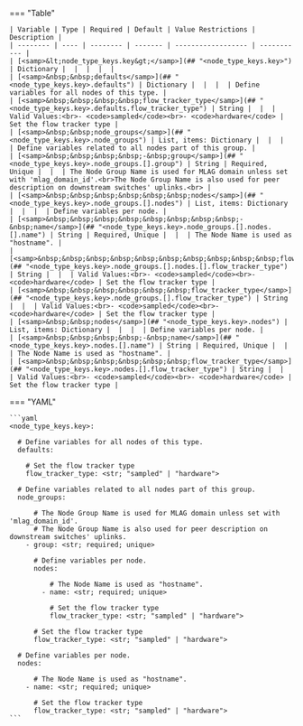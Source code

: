 <!--
  ~ Copyright (c) 2024 Arista Networks, Inc.
  ~ Use of this source code is governed by the Apache License 2.0
  ~ that can be found in the LICENSE file.
  -->
=== "Table"

    | Variable | Type | Required | Default | Value Restrictions | Description |
    | -------- | ---- | -------- | ------- | ------------------ | ----------- |
    | [<samp>&lt;node_type_keys.key&gt;</samp>](## "<node_type_keys.key>") | Dictionary |  |  |  |  |
    | [<samp>&nbsp;&nbsp;defaults</samp>](## "<node_type_keys.key>.defaults") | Dictionary |  |  |  | Define variables for all nodes of this type. |
    | [<samp>&nbsp;&nbsp;&nbsp;&nbsp;flow_tracker_type</samp>](## "<node_type_keys.key>.defaults.flow_tracker_type") | String |  |  | Valid Values:<br>- <code>sampled</code><br>- <code>hardware</code> | Set the flow tracker type |
    | [<samp>&nbsp;&nbsp;node_groups</samp>](## "<node_type_keys.key>.node_groups") | List, items: Dictionary |  |  |  | Define variables related to all nodes part of this group. |
    | [<samp>&nbsp;&nbsp;&nbsp;&nbsp;-&nbsp;group</samp>](## "<node_type_keys.key>.node_groups.[].group") | String | Required, Unique |  |  | The Node Group Name is used for MLAG domain unless set with 'mlag_domain_id'.<br>The Node Group Name is also used for peer description on downstream switches' uplinks.<br> |
    | [<samp>&nbsp;&nbsp;&nbsp;&nbsp;&nbsp;&nbsp;nodes</samp>](## "<node_type_keys.key>.node_groups.[].nodes") | List, items: Dictionary |  |  |  | Define variables per node. |
    | [<samp>&nbsp;&nbsp;&nbsp;&nbsp;&nbsp;&nbsp;&nbsp;&nbsp;-&nbsp;name</samp>](## "<node_type_keys.key>.node_groups.[].nodes.[].name") | String | Required, Unique |  |  | The Node Name is used as "hostname". |
    | [<samp>&nbsp;&nbsp;&nbsp;&nbsp;&nbsp;&nbsp;&nbsp;&nbsp;&nbsp;&nbsp;flow_tracker_type</samp>](## "<node_type_keys.key>.node_groups.[].nodes.[].flow_tracker_type") | String |  |  | Valid Values:<br>- <code>sampled</code><br>- <code>hardware</code> | Set the flow tracker type |
    | [<samp>&nbsp;&nbsp;&nbsp;&nbsp;&nbsp;&nbsp;flow_tracker_type</samp>](## "<node_type_keys.key>.node_groups.[].flow_tracker_type") | String |  |  | Valid Values:<br>- <code>sampled</code><br>- <code>hardware</code> | Set the flow tracker type |
    | [<samp>&nbsp;&nbsp;nodes</samp>](## "<node_type_keys.key>.nodes") | List, items: Dictionary |  |  |  | Define variables per node. |
    | [<samp>&nbsp;&nbsp;&nbsp;&nbsp;-&nbsp;name</samp>](## "<node_type_keys.key>.nodes.[].name") | String | Required, Unique |  |  | The Node Name is used as "hostname". |
    | [<samp>&nbsp;&nbsp;&nbsp;&nbsp;&nbsp;&nbsp;flow_tracker_type</samp>](## "<node_type_keys.key>.nodes.[].flow_tracker_type") | String |  |  | Valid Values:<br>- <code>sampled</code><br>- <code>hardware</code> | Set the flow tracker type |

=== "YAML"

    ```yaml
    <node_type_keys.key>:

      # Define variables for all nodes of this type.
      defaults:

        # Set the flow tracker type
        flow_tracker_type: <str; "sampled" | "hardware">

      # Define variables related to all nodes part of this group.
      node_groups:

          # The Node Group Name is used for MLAG domain unless set with 'mlag_domain_id'.
          # The Node Group Name is also used for peer description on downstream switches' uplinks.
        - group: <str; required; unique>

          # Define variables per node.
          nodes:

              # The Node Name is used as "hostname".
            - name: <str; required; unique>

              # Set the flow tracker type
              flow_tracker_type: <str; "sampled" | "hardware">

          # Set the flow tracker type
          flow_tracker_type: <str; "sampled" | "hardware">

      # Define variables per node.
      nodes:

          # The Node Name is used as "hostname".
        - name: <str; required; unique>

          # Set the flow tracker type
          flow_tracker_type: <str; "sampled" | "hardware">
    ```
